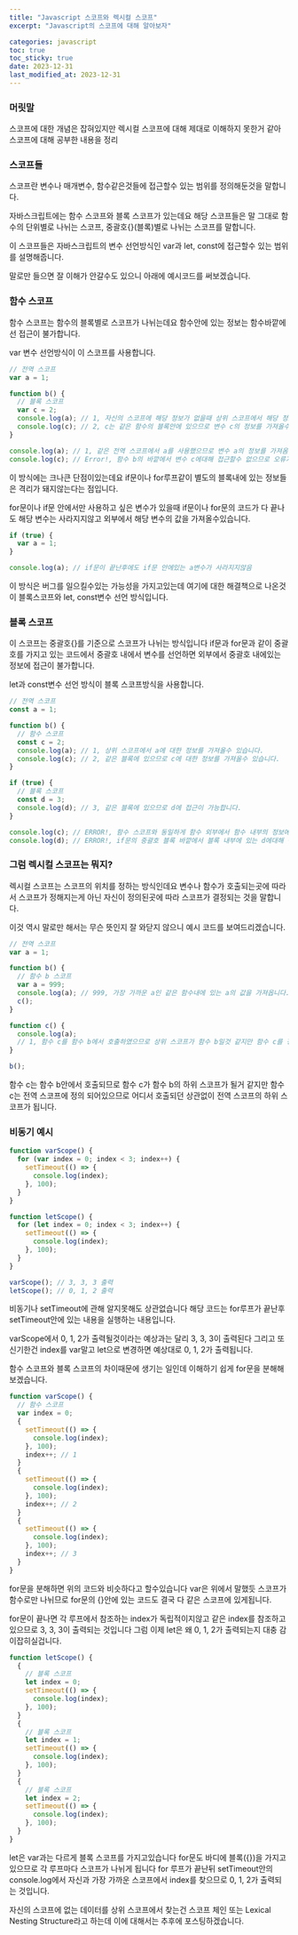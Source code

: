 ```yaml
---
title: "Javascript 스코프와 렉시컬 스코프"
excerpt: "Javascript의 스코프에 대해 알아보자"

categories: javascript
toc: true
toc_sticky: true
date: 2023-12-31
last_modified_at: 2023-12-31
---
```


### 머릿말

스코프에 대한 개념은 잡혀있지만 렉시컬 스코프에 대해 제대로 이해하지 못한거 같아 스코프에 대해 공부한 내용을 정리

### 스코프들

스코프란 변수나 매개변수, 함수같은것들에 접근할수 있는 범위를 정의해둔것을 말합니다.

자바스크립트에는 함수 스코프와 블록 스코프가 있는데요 해당 스코프들은 말 그대로 함수의 단위별로 나뉘는 스코프, 중괄호{}(블록)별로 나뉘는 스코프를 말합니다.

이 스코프들은 자바스크립트의 변수 선언방식인 var과 let, const에 접근할수 있는 범위를 설명해줍니다.

말로만 들으면 잘 이해가 안갈수도 있으니 아래에 예시코드를 써보겠습니다.

### 함수 스코프

함수 스코프는 함수의 블록별로 스코프가 나뉘는데요 함수안에 있는 정보는 함수바깥에선 접근이 불가합니다.

var 변수 선언방식이 이 스코프를 사용합니다.

```js
// 전역 스코프
var a = 1;

function b() {
  // 블록 스코프
  var c = 2;
  console.log(a); // 1, 자신의 스코프에 해당 정보가 없을때 상위 스코프에서 해당 정보를 찾은다음 값을 가져올수 있습니다.
  console.log(c); // 2, c는 같은 함수의 블록안에 있으므로 변수 c의 정보를 가져올수있음
}

console.log(a); // 1, 같은 전역 스코프에서 a를 사용했으므로 변수 a의 정보를 가져옴
console.log(c); // Error!, 함수 b의 바깥에서 변수 c에대해 접근할수 없으므로 오류가 발생함
```

이 방식에는 크나큰 단점이있는데요 if문이나 for루프같이 별도의 블록내에 있는 정보들은 격리가 돼지않는다는 점입니다.

for문이나 if문 안에서만 사용하고 싶은 변수가 있을때 if문이나 for문의 코드가 다 끝나도 해당 변수는 사라지지않고 외부에서 해당 변수의 값을 가져올수있습니다.

```js
if (true) {
  var a = 1;
}

console.log(a); // if문이 끝난후에도 if문 안에있는 a변수가 사라지지않음
```

이 방식은 버그를 일으킬수있는 가능성을 가지고있는데 여기에 대한 해결책으로 나온것이 블록스코프와 let, const변수 선언 방식입니다.

### 블록 스코프

이 스코프는 중괄호{}를 기준으로 스코프가 나뉘는 방식입니다 if문과 for문과 같이 중괄호를 가지고 있는 코드에서 중괄호 내에서 변수를 선언하면 외부에서 중괄호 내에있는 정보에 접근이 불가합니다.

let과 const변수 선언 방식이 블록 스코프방식을 사용합니다.

```js
// 전역 스코프
const a = 1;

function b() {
  // 함수 스코프
  const c = 2;
  console.log(a); // 1, 상위 스코프에서 a에 대한 정보를 가져올수 있습니다.
  console.log(c); // 2, 같은 블록에 있으므로 c에 대한 정보를 가져올수 있습니다.
}

if (true) {
  // 블록 스코프
  const d = 3;
  console.log(d); // 3, 같은 블록에 있으므로 d에 접근이 가능합니다.
}

console.log(c); // ERROR!, 함수 스코프와 동일하게 함수 외부에서 함수 내부의 정보에 접근할수 없습니다.
console.log(d); // ERROR!, if문의 중괄호 블록 바깥에서 블록 내부에 있는 d에대해 접근이 불가합니다.
```

### 그럼 렉시컬 스코프는 뭐지?

렉시컬 스코프는 스코프의 위치를 정하는 방식인데요 변수나 함수가 호출되는곳에 따라서 스코프가 정해지는게 아닌 자신이 정의된곳에 따라 스코프가 결정되는 것을 말합니다.

이것 역시 말로만 해서는 무슨 뜻인지 잘 와닫지 않으니 예시 코드를 보여드리겠습니다.

```js
// 전역 스코프
var a = 1;

function b() {
  // 함수 b 스코프
  var a = 999;
  console.log(a); // 999, 가장 가까운 a인 같은 함수내에 있는 a의 값을 가져옵니다.
  c();
}

function c() {
  console.log(a);
  // 1, 함수 c를 함수 b에서 호출하였으므로 상위 스코프가 함수 b일것 같지만 함수 c를 정의했을때 이미 스코프가 결정되었으므로 상위 스코프는 함수 b의 스코프가 아닌 전역 스코프가 됩니다.
}

b();
```

함수 c는 함수 b안에서 호출되므로 함수 c가 함수 b의 하위 스코프가 될거 같지만 함수 c는 전역 스코프에 정의 되어있으므로 어디서 호출되던 상관없이 전역 스코프의 하위 스코프가 됩니다.

### 비동기 예시

```js
function varScope() {
  for (var index = 0; index < 3; index++) {
    setTimeout(() => {
      console.log(index);
    }, 100);
  }
}

function letScope() {
  for (let index = 0; index < 3; index++) {
    setTimeout(() => {
      console.log(index);
    }, 100);
  }
}

varScope(); // 3, 3, 3 출력
letScope(); // 0, 1, 2 출력
```

비동기나 setTimeout에 관해 알지못해도 상관없습니다 해당 코드는 for루프가 끝난후 setTimeout안에 있는 내용을 실행하는 내용입니다.

varScope에서 0, 1, 2가 출력될것이라는 예상과는 달리 3, 3, 3이 출력된다 그리고 또 신기한건 index를 var말고 let으로 변경하면 예상대로 0, 1, 2가 출력됩니다.

함수 스코프와 블록 스코프의 차이때문에 생기는 일인데 이해하기 쉽게 for문을 분해해보겠습니다.

```js
function varScope() {
  // 함수 스코프
  var index = 0;
  {
    setTimeout(() => {
      console.log(index);
    }, 100);
    index++; // 1
  }
  {
    setTimeout(() => {
      console.log(index);
    }, 100);
    index++; // 2
  }
  {
    setTimeout(() => {
      console.log(index);
    }, 100);
    index++; // 3
  }
}
```

for문을 분해하면 위의 코드와 비슷하다고 할수있습니다 var은 위에서 말했듯 스코프가 함수로만 나뉘므로 for문의 {}안에 있는 코드도 결국 다 같은 스코프에 있게됩니다.

for문이 끝나면 각 루프에서 참조하는 index가 독립적이지않고 같은 index를 참조하고 있으므로 3, 3, 3이 출력되는 것입니다 그럼 이제 let은 왜 0, 1, 2가 출력되는지 대충 감이잡히실겁니다.

```js
function letScope() {
  {
    // 블록 스코프
    let index = 0;
    setTimeout(() => {
      console.log(index);
    }, 100);
  }
  {
    // 블록 스코프
    let index = 1;
    setTimeout(() => {
      console.log(index);
    }, 100);
  }
  {
    // 블록 스코프
    let index = 2;
    setTimeout(() => {
      console.log(index);
    }, 100);
  }
}
```

let은 var과는 다르게 블록 스코프를 가지고있습니다 for문도 바디에 블록({})을 가지고있으므로 각 루프마다 스코프가 나뉘게 됩니다 for 루프가 끝난뒤 setTimeout안의 console.log에서 자신과 가장 가까운 스코프에서 index를 찾으므로 0, 1, 2가 출력되는 것입니다.

자신의 스코프에 없는 데이터를 상위 스코프에서 찾는건 스코프 체인 또는 Lexical Nesting Structure라고 하는데 이에 대해서는 추후에 포스팅하겠습니다.
